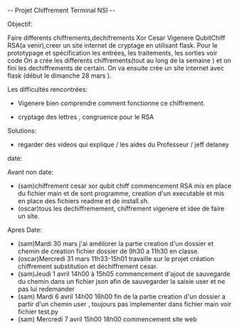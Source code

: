 -- Projet Chiffrement Terminal NSI --

Objectif:

Faire differents chiffrements,dechifrements Xor Cesar Vigenere QubitChiff RSA(a venir),creer un site internet de cryptage  en utilisant flask.
Pour le prototypage et spécification les entrées, les traitements, les sorties voir code
On a crée les differents chiffrements(tout au long de la semaine ) et on fini les dechiffrements de certain.
On va ensuite crée un site internet avec flask (début le dimanche 28 mars ).

Les difficultés rencontrées:
- Vigenere bien comprendre comment fonctionne ce chiffrement.

- cryptage des lettres , congruence pour le RSA

Solutions:
- regarder des videos qui explique / les aides du Professeur / jeff delaney

date:

Avant non date:
- (sam)chiffrement cesar xor qubit chiff commencement RSA mis en place du fichier main et de sont programme, creation d'un executable et mis en place des fichiers readme et de install.sh.
- (oscar)tous les dechiffremement, chiffrement vigenere et idee de faire un site.

Apres Date:
- (sam)Mardi 30 mars j'ai améliorer la partie creation d'un dossier et chemin de creation fichier dossier de 9h30 a 11h30 en classe. 
- (oscar)Mercredi 31 mars 11h33-15h01 travaille sur le projet création chiffrement substitution et déchiffrement cesar.
- (sam)Jeudi 1 avril 14h00 à 15h05 commencement d'ajout de sauvegarde du chemin dans un fichier json afin de sauvegarder la saisie user et ne pas lui redemander
- (sam) Mardi 6 avril 14h00 16h00 fin de la partie creation d'un dossier a partir d'un chemin user , toujours pas implementer dans fichier main voir fichier test.py
- (sam) Mercredi 7 avril 15h00 18h00 commencement site web
